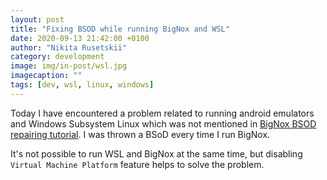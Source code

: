 ```yaml
---
layout: post
title: "Fixing BSOD while running BigNox and WSL"
date: 2020-09-13 21:42:00 +0100
author: "Nikita Rusetskii"
category: development
image: img/in-post/wsl.jpg
imagecaption: ""
tags: [dev, wsl, linux, windows]
---
```


Today I have encountered a problem related to running android emulators and Windows Subsystem Linux which was not mentioned in [BigNox BSOD repairing tutorial](https://www.bignox.com/blog/bsodsolutions1/). I was thrown a BSoD every time I run BigNox.

It's not possible to run WSL and BigNox at the same time, but disabling `Virtual Machine Platform` feature helps to solve the problem.
